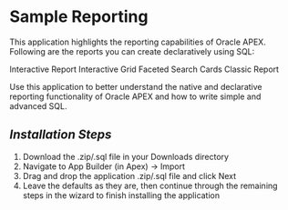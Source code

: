 # Sample Reporting

This application highlights the reporting capabilities of Oracle APEX. Following are the reports you can create declaratively using SQL:

Interactive Report
Interactive Grid
Faceted Search
Cards
Classic Report

Use this application to better understand the native and declarative reporting functionality of Oracle APEX and how to write simple and advanced SQL.

 ***Installation Steps***
------------------------------------
1. Download the .zip/.sql file in your Downloads directory
2. Navigate to App Builder (in Apex) -> Import
3. Drag and drop the application .zip/.sql file and click Next
4. Leave the defaults as they are, then continue through the remaining steps in the wizard to finish installing the application

